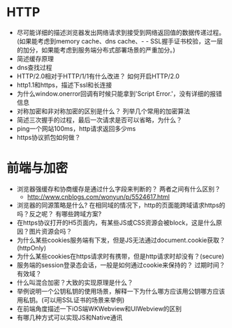 # HTTP
- 尽可能详细的描述浏览器发出网络请求到接受到网络返回值的数据传递过程。(如果能考虑到memory cache、dns cache、- - SSL握手证书校验，这一层的加分，如果能考虑到服务端分布式部署场景的严重加分。)
- 简述缓存原理
- dns查找过程
- HTTP/2.0相对于HTTP/1/1有什么改进？ 如何开启HTTP/2.0
- http1.1和https，描述下ssl和长连接
- 为什么window.onerror回调有时候只能拿到'Script Error.'，没有详细的报错信息
- 对称加密和非对称加密的区别是什么？ 列举几个常用的加密算法
- 简述三次握手的过程，最后一次请求是否可以省略，为什么？
- ping一个网站100ms，http请求返回多少ms
- https协议抓包如何做？
  
# 前端与加密
- 浏览器强缓存和协商缓存是通过什么字段来判断的？ 两者之间有什么区别？
  - http://www.cnblogs.com/wonyun/p/5524617.html
- 浏览器的同源策略是什么? 在相同域的情况下，http的页面能跨域请求https的吗？反之呢？ 有哪些跨域方案?
- 在https协议打开的H5页面内，有某些JS或CSS资源会被block，这是什么原因？图片资源会吗？
- 为什么某些cookies服务端有下发，但是JS无法通过document.cookie获取？(httpOnly)
- 为什么某些cookies在https请求时有携带，但是http请求时却没有？(secure)
- 服务端的session登录态会话，一般是如何通过cookie来保持的？ 过期时间？有效域？
- 什么叫混合加密？大致的实现原理是什么？
- 举例说明一个公钥私钥的使用场景，解释一下为什么哪方应该用公钥哪方应该用私钥。(可以用SSL证书的场景来举例)
- 在前端角度描述一下iOS端WKWebview和UIWebview的区别
- 有哪几种方式可以实现JS和Native通讯